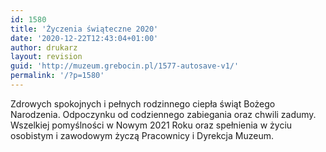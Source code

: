 ```yaml
---
id: 1580
title: 'Życzenia świąteczne 2020'
date: '2020-12-22T12:43:04+01:00'
author: drukarz
layout: revision
guid: 'http://muzeum.grebocin.pl/1577-autosave-v1/'
permalink: '/?p=1580'
---
```


Zdrowych spokojnych i pełnych rodzinnego ciepła świąt Bożego Narodzenia. Odpoczynku od codziennego zabiegania oraz chwili zadumy. Wszelkiej pomyślności w Nowym 2021 Roku oraz spełnienia w życiu osobistym i zawodowym życzą Pracownicy i Dyrekcja Muzeum.